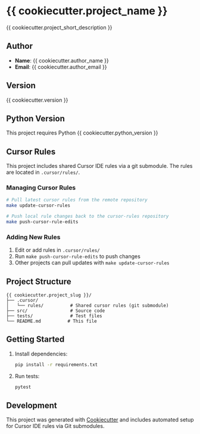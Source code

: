 # {{ cookiecutter.project_name }}

{{ cookiecutter.project_short_description }}

## Author

- **Name**: {{ cookiecutter.author_name }}
- **Email**: {{ cookiecutter.author_email }}

## Version

{{ cookiecutter.version }}

## Python Version

This project requires Python {{ cookiecutter.python_version }}

## Cursor Rules

This project includes shared Cursor IDE rules via a git submodule. The rules are located in `.cursor/rules/`.

### Managing Cursor Rules

```bash
# Pull latest cursor rules from the remote repository
make update-cursor-rules

# Push local rule changes back to the cursor-rules repository
make push-cursor-rule-edits
```

### Adding New Rules

1. Edit or add rules in `.cursor/rules/`
2. Run `make push-cursor-rule-edits` to push changes
3. Other projects can pull updates with `make update-cursor-rules`

## Project Structure

```
{{ cookiecutter.project_slug }}/
├── .cursor/
│   └── rules/          # Shared cursor rules (git submodule)
├── src/                # Source code
├── tests/              # Test files
└── README.md          # This file
```

## Getting Started

1. Install dependencies:
   ```bash
   pip install -r requirements.txt
   ```

2. Run tests:
   ```bash
   pytest
   ```

## Development

This project was generated with [Cookiecutter](https://github.com/cookiecutter/cookiecutter) and includes automated setup for Cursor IDE rules via Git submodules.
